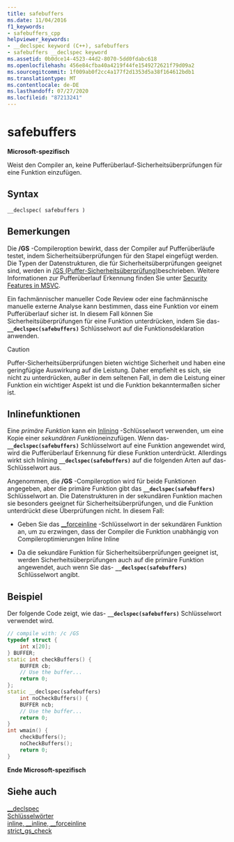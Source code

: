 ```yaml
---
title: safebuffers
ms.date: 11/04/2016
f1_keywords:
- safebuffers_cpp
helpviewer_keywords:
- __declspec keyword (C++), safebuffers
- safebuffers __declspec keyword
ms.assetid: 0b0dce14-4523-44d2-8070-5dd0fdabc618
ms.openlocfilehash: 456e84cfba40a4219f44fe1549272621f79d09a2
ms.sourcegitcommit: 1f009ab0f2cc4a177f2d1353d5a38f164612bdb1
ms.translationtype: MT
ms.contentlocale: de-DE
ms.lasthandoff: 07/27/2020
ms.locfileid: "87213241"
---
```

# <a name="safebuffers"></a>safebuffers

**Microsoft-spezifisch**

Weist den Compiler an, keine Pufferüberlauf-Sicherheitsüberprüfungen für eine Funktion einzufügen.

## <a name="syntax"></a>Syntax

```
__declspec( safebuffers )
```

## <a name="remarks"></a>Bemerkungen

Die **/GS** -Compileroption bewirkt, dass der Compiler auf Pufferüberläufe testet, indem Sicherheitsüberprüfungen für den Stapel eingefügt werden. Die Typen der Datenstrukturen, die für Sicherheitsüberprüfungen geeignet sind, werden in [/GS (Puffer-Sicherheitsüberprüfung)](../build/reference/gs-buffer-security-check.md)beschrieben. Weitere Informationen zur Pufferüberlauf Erkennung finden Sie unter [Security Features in MSVC](https://devblogs.microsoft.com/cppblog/security-features-in-microsoft-visual-c/).

Ein fachmännischer manueller Code Review oder eine fachmännische manuelle externe Analyse kann bestimmen, dass eine Funktion vor einem Pufferüberlauf sicher ist. In diesem Fall können Sie Sicherheitsüberprüfungen für eine Funktion unterdrücken, indem Sie das- **`__declspec(safebuffers)`** Schlüsselwort auf die Funktionsdeklaration anwenden.

> [!CAUTION]
> Puffer-Sicherheitsüberprüfungen bieten wichtige Sicherheit und haben eine geringfügige Auswirkung auf die Leistung. Daher empfiehlt es sich, sie nicht zu unterdrücken, außer in dem seltenen Fall, in dem die Leistung einer Funktion ein wichtiger Aspekt ist und die Funktion bekanntermaßen sicher ist.

## <a name="inline-functions"></a>Inlinefunktionen

Eine *primäre Funktion* kann ein [Inlining](inline-functions-cpp.md) -Schlüsselwort verwenden, um eine Kopie einer *sekundären Funktion*einzufügen. Wenn das- **`__declspec(safebuffers)`** Schlüsselwort auf eine Funktion angewendet wird, wird die Pufferüberlauf Erkennung für diese Funktion unterdrückt. Allerdings wirkt sich Inlining **`__declspec(safebuffers)`** auf die folgenden Arten auf das-Schlüsselwort aus.

Angenommen, die **/GS** -Compileroption wird für beide Funktionen angegeben, aber die primäre Funktion gibt das **`__declspec(safebuffers)`** Schlüsselwort an. Die Datenstrukturen in der sekundären Funktion machen sie besonders geeignet für Sicherheitsüberprüfungen, und die Funktion unterdrückt diese Überprüfungen nicht. In diesem Fall:

- Geben Sie das [__forceinline](inline-functions-cpp.md) -Schlüsselwort in der sekundären Funktion an, um zu erzwingen, dass der Compiler die Funktion unabhängig von Compileroptimierungen Inline Inline

- Da die sekundäre Funktion für Sicherheitsüberprüfungen geeignet ist, werden Sicherheitsüberprüfungen auch auf die primäre Funktion angewendet, auch wenn Sie das- **`__declspec(safebuffers)`** Schlüsselwort angibt.

## <a name="example"></a>Beispiel

Der folgende Code zeigt, wie das- **`__declspec(safebuffers)`** Schlüsselwort verwendet wird.

```cpp
// compile with: /c /GS
typedef struct {
    int x[20];
} BUFFER;
static int checkBuffers() {
    BUFFER cb;
    // Use the buffer...
    return 0;
};
static __declspec(safebuffers)
    int noCheckBuffers() {
    BUFFER ncb;
    // Use the buffer...
    return 0;
}
int wmain() {
    checkBuffers();
    noCheckBuffers();
    return 0;
}
```

**Ende Microsoft-spezifisch**

## <a name="see-also"></a>Siehe auch

[__declspec](../cpp/declspec.md)<br/>
[Schlüsselwörter](../cpp/keywords-cpp.md)<br/>
[inline, __inline, \__forceinline](inline-functions-cpp.md)<br/>
[strict_gs_check](../preprocessor/strict-gs-check.md)
